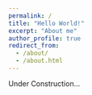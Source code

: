 ```yaml
---
permalink: /
title: "Hello World!"
excerpt: "About me"
author_profile: true
redirect_from: 
  - /about/
  - /about.html
---
```


Under Construction...
